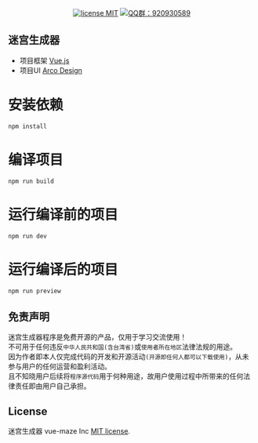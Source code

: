 <p align="center">
    <a href="https://opensource.org/licenses/MIT"><img src="https://img.shields.io/badge/license-MIT-blue" alt="license MIT"></a>
    <a href="https://qm.qq.com/q/iifNs5qukg"><img src="https://img.shields.io/badge/QQ%E7%BE%A4-920930589-green" alt="QQ群：920930589"></a>
</p>

## 迷宫生成器

- 项目框架 [Vue.js](https://cn.vuejs.org)
- 项目UI [Arco Design](https://arco.design/vue)

# 安装依赖

`npm install`

# 编译项目

`npm run build`

# 运行编译前的项目

`npm run dev`

# 运行编译后的项目

`npm run preview`

## 免责声明

迷宫生成器程序是免费开源的产品，仅用于学习交流使用！       
不可用于任何违反`中华人民共和国(含台湾省)`或`使用者所在地区`法律法规的用途。      
因为作者即本人仅完成代码的开发和开源活动`(开源即任何人都可以下载使用)`，从未参与用户的任何运营和盈利活动。    
且不知晓用户后续将`程序源代码`用于何种用途，故用户使用过程中所带来的任何法律责任即由用户自己承担。      

## License

迷宫生成器 vue-maze Inc [MIT license](https://opensource.org/licenses/MIT).